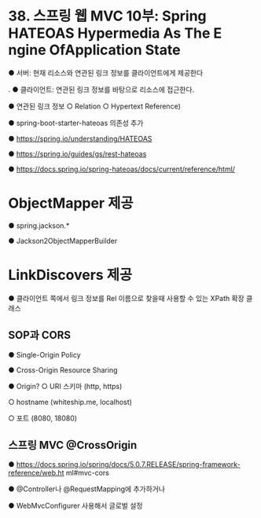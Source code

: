 # 38. 스프링 웹 MVC 10부: Spring HATEOAS H​ypermedia ​A​s ​T​he ​E​ngine ​O​f ​A​pplication ​S​tate
● 서버: 현재 리소스와 ​연관된 링크 정보​를 클라이언트에게 제공한다

. ● 클라이언트: ​연관된 링크 정보​를 바탕으로 리소스에 접근한다.

● 연관된 링크 정보 ○ Rel​ation ○ H​ypertext ​Ref​erence)

● spring-boot-starter-hateoas 의존성 추가

● https://spring.io/understanding/HATEOAS 

● https://spring.io/guides/gs/rest-hateoas

● https://docs.spring.io/spring-hateoas/docs/current/reference/html/ 
 
# ObjectMapper 제공

● spring.jackson.*

● Jackson2ObjectMapperBuilder 
 
# LinkDiscovers 제공

● 클라이언트 쪽에서 링크 정보를 Rel 이름으로 찾을때 사용할 수 있는 XPath 확장 클래스 


## SOP과 CORS 

● Single-Origin Policy

● Cross-Origin Resource Sharing

● Origin? ○ URI 스키마 (http, https)

○ hostname (whiteship.me, localhost)

○ 포트 (8080, 18080) 
 
## 스프링 MVC @CrossOrigin 

● https://docs.spring.io/spring/docs/5.0.7.RELEASE/spring-framework-reference/web.ht ml#mvc-cors

● @Controller나 @RequestMapping에 추가하거나

● WebMvcConfigurer 사용해서 글로벌 설정  
 
